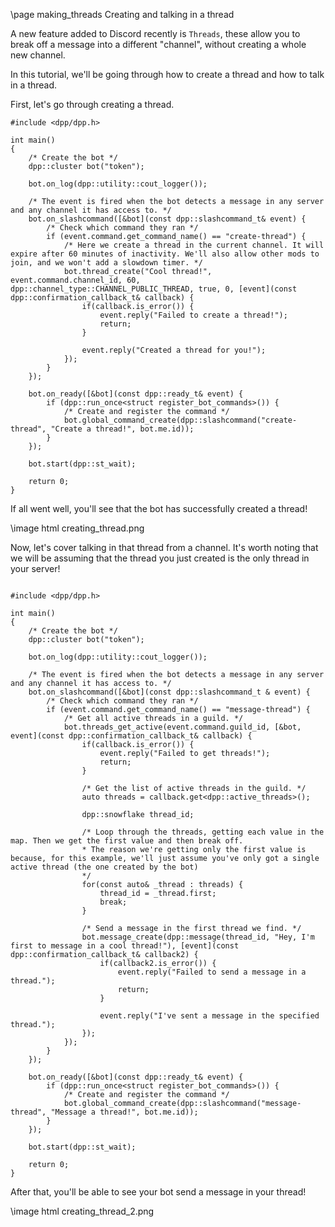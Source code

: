 \page making_threads Creating and talking in a thread

A new feature added to Discord recently is `Threads`, these allow you to break off a message into a different "channel", without creating a whole new channel.

In this tutorial, we'll be going through how to create a thread and how to talk in a thread.

First, let's go through creating a thread.
~~~~~~~~~~{.cpp}
#include <dpp/dpp.h>

int main()
{
    /* Create the bot */
    dpp::cluster bot("token");

    bot.on_log(dpp::utility::cout_logger());

    /* The event is fired when the bot detects a message in any server and any channel it has access to. */
    bot.on_slashcommand([&bot](const dpp::slashcommand_t& event) {
		/* Check which command they ran */
		if (event.command.get_command_name() == "create-thread") {
			/* Here we create a thread in the current channel. It will expire after 60 minutes of inactivity. We'll also allow other mods to join, and we won't add a slowdown timer. */
			bot.thread_create("Cool thread!", event.command.channel_id, 60, dpp::channel_type::CHANNEL_PUBLIC_THREAD, true, 0, [event](const dpp::confirmation_callback_t& callback) {
				if(callback.is_error()) {
					event.reply("Failed to create a thread!");
					return;
				}
				
				event.reply("Created a thread for you!");
			});
		}
    });
    
    bot.on_ready([&bot](const dpp::ready_t& event) {
		if (dpp::run_once<struct register_bot_commands>()) {
			/* Create and register the command */
			bot.global_command_create(dpp::slashcommand("create-thread", "Create a thread!", bot.me.id));
		}
    });

    bot.start(dpp::st_wait);

    return 0;
}
~~~~~~~~~~

If all went well, you'll see that the bot has successfully created a thread!

\image html creating_thread.png

Now, let's cover talking in that thread from a channel. It's worth noting that we will be assuming that the thread you just created is the only thread in your server!
~~~~~~~~~~{.cpp}

#include <dpp/dpp.h>

int main()
{
    /* Create the bot */
    dpp::cluster bot("token");

    bot.on_log(dpp::utility::cout_logger());

    /* The event is fired when the bot detects a message in any server and any channel it has access to. */
    bot.on_slashcommand([&bot](const dpp::slashcommand_t & event) {
		/* Check which command they ran */
		if (event.command.get_command_name() == "message-thread") {
			/* Get all active threads in a guild. */
			bot.threads_get_active(event.command.guild_id, [&bot, event](const dpp::confirmation_callback_t& callback) {
				if(callback.is_error()) {
					event.reply("Failed to get threads!");
					return;
				}
				
				/* Get the list of active threads in the guild. */
				auto threads = callback.get<dpp::active_threads>();
				
				dpp::snowflake thread_id;
				
				/* Loop through the threads, getting each value in the map. Then we get the first value and then break off.
				* The reason we're getting only the first value is because, for this example, we'll just assume you've only got a single active thread (the one created by the bot)
				*/
				for(const auto& _thread : threads) {
					thread_id = _thread.first;
					break;
				}
				
				/* Send a message in the first thread we find. */
				bot.message_create(dpp::message(thread_id, "Hey, I'm first to message in a cool thread!"), [event](const dpp::confirmation_callback_t& callback2) {
					if(callback2.is_error()) {
						event.reply("Failed to send a message in a thread.");
						return;
					}
				
					event.reply("I've sent a message in the specified thread.");
				});
			});
		}
    });
    
    bot.on_ready([&bot](const dpp::ready_t& event) {
		if (dpp::run_once<struct register_bot_commands>()) {
			/* Create and register the command */
			bot.global_command_create(dpp::slashcommand("message-thread", "Message a thread!", bot.me.id));
		}
    });

    bot.start(dpp::st_wait);

    return 0;
}
~~~~~~~~~~

After that, you'll be able to see your bot send a message in your thread!

\image html creating_thread_2.png